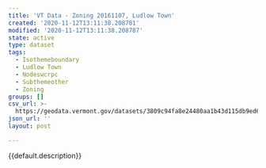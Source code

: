 ```yaml
---
title: 'VT Data - Zoning 20161107, Ludlow Town'
created: '2020-11-12T13:11:38.208781'
modified: '2020-11-12T13:11:38.208787'
state: active
type: dataset
tags:
  - Isothemeboundary
  - Ludlow Town
  - Nodeswcrpc
  - Subthemeother
  - Zoning
groups: []
csv_url: >-
  https://geodata.vermont.gov/datasets/3809c94fa8e24480aa1b43d115db9ed6_0.csv?outSR=%7B%22latestWkid%22%3A3857%2C%22wkid%22%3A102100%7D
json_url: ''
layout: post

---
```

{{default.description}}
